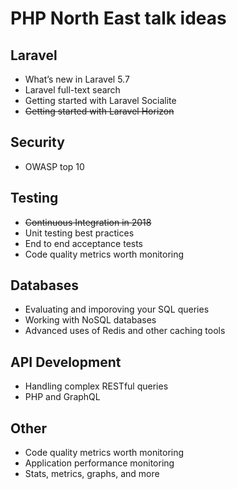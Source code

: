 # PHP North East talk ideas

## Laravel
* What’s new in Laravel 5.7
* Laravel full-text search
* Getting started with Laravel Socialite
* ~~Getting started with Laravel Horizon~~

## Security
* OWASP top 10

## Testing
* ~~Continuous Integration in 2018~~
* Unit testing best practices
* End to end acceptance tests
* Code quality metrics worth monitoring

## Databases
* Evaluating and imporoving your SQL queries
* Working with NoSQL databases
* Advanced uses of Redis and other caching tools

## API Development
* Handling complex RESTful queries
* PHP and GraphQL

## Other
* Code quality metrics worth monitoring
* Application performance monitoring
* Stats, metrics, graphs, and more
